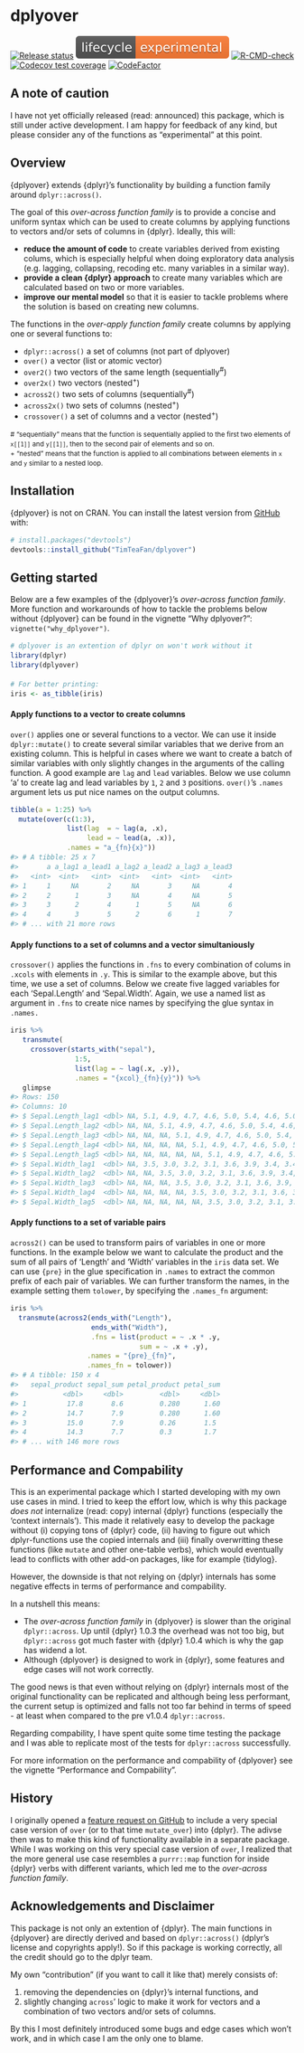 
<!-- README.md is generated from README.Rmd. Please edit that file -->

# dplyover

<!-- badges: start -->

[![Release
status](https://img.shields.io/badge/status-not%20released-orange)](https://img.shields.io/badge/status-not%20released-important)
[![Lifecycle](man/figures/lifecycle-experimental.svg)](man/figures/lifecycle-experimental.svg)
[![R-CMD-check](https://github.com/TimTeaFan/dplyover/workflows/R-CMD-check/badge.svg)](https://github.com/TimTeaFan/dplyover/actions)
[![Codecov test
coverage](https://codecov.io/gh/TimTeaFan/dplyover/branch/main/graph/badge.svg)](https://codecov.io/gh/TimTeaFan/dplyover?branch=main)
[![CodeFactor](https://www.codefactor.io/repository/github/timteafan/dplyover/badge)](https://www.codefactor.io/repository/github/timteafan/dplyover)
<!-- badges: end -->

## A note of caution

I have not yet officially released (read: announced) this package, which
is still under active development. I am happy for feedback of any kind,
but please consider any of the functions as “experimental” at this
point.

## Overview

{dplyover} extends {dplyr}’s functionality by building a function family
around `dplyr::across()`.

The goal of this *over-across function family* is to provide a concise
and uniform syntax which can be used to create columns by applying
functions to vectors and/or sets of columns in {dplyr}. Ideally, this
will:

  - **reduce the amount of code** to create variables derived from
    existing colums, which is especially helpful when doing exploratory
    data analysis (e.g. lagging, collapsing, recoding etc. many
    variables in a similar way).
  - **provide a clean {dplyr} approach** to create many variables which
    are calculated based on two or more variables.
  - **improve our mental model** so that it is easier to tackle problems
    where the solution is based on creating new columns.

The functions in the *over-apply function family* create columns by
applying one or several functions to:

  - `dplyr::across()` a set of columns (not part of dplyover)
  - `over()` a vector (list or atomic vector)
  - `over2()` two vectors of the same length (sequentially<sup>\#</sup>)
  - `over2x()` two vectors (nested<sup>+</sup>)
  - `across2()` two sets of columns (sequentially<sup>\#</sup>)
  - `across2x()` two sets of columns (nested<sup>+</sup>)
  - `crossover()` a set of columns and a vector (nested<sup>+</sup>)

<small>\# “sequentially” means that the function is sequentially applied
to the first two elements of `x[[1]]` and `y[[1]]`, then to the second
pair of elements and so on.</small><br> <small>+ “nested” means that the
function is applied to all combinations between elements in `x` and `y`
similar to a nested loop.</small>

## Installation

{dplyover} is not on CRAN. You can install the latest version from
[GitHub](https://github.com/) with:

``` r
# install.packages("devtools")
devtools::install_github("TimTeaFan/dplyover")
```

## Getting started

Below are a few examples of the {dplyover}’s *over-across function
family*. More function and workarounds of how to tackle the problems
below without {dplyover} can be found in the vignette “Why dplyover?”:
`vignette("why_dplyover")`.

``` r
# dplyover is an extention of dplyr on won't work without it
library(dplyr)
library(dplyover)

# For better printing:
iris <- as_tibble(iris)
```

#### Apply functions to a vector to create columns

`over()` applies one or several functions to a vector. We can use it
inside `dplyr::mutate()` to create several similar variables that we
derive from an existing column. This is helpful in cases where we want
to create a batch of similar variables with only slightly changes in the
arguments of the calling function. A good example are `lag` and `lead`
variables. Below we use column ‘a’ to create lag and lead variables by
`1`, `2` and `3` positions. `over()`’s `.names` argument lets us put
nice names on the output columns.

``` r
tibble(a = 1:25) %>%
  mutate(over(c(1:3),
              list(lag  = ~ lag(a, .x),
                   lead = ~ lead(a, .x)),
              .names = "a_{fn}{x}"))
#> # A tibble: 25 x 7
#>       a a_lag1 a_lead1 a_lag2 a_lead2 a_lag3 a_lead3
#>   <int>  <int>   <int>  <int>   <int>  <int>   <int>
#> 1     1     NA       2     NA       3     NA       4
#> 2     2      1       3     NA       4     NA       5
#> 3     3      2       4      1       5     NA       6
#> 4     4      3       5      2       6      1       7
#> # ... with 21 more rows
```

#### Apply functions to a set of columns and a vector simultaniously

`crossover()` applies the functions in `.fns` to every combination of
colums in `.xcols` with elements in `.y`. This is similar to the example
above, but this time, we use a set of columns. Below we create five
lagged variables for each ‘Sepal.Length’ and ‘Sepal.Width’. Again, we
use a named list as argument in `.fns` to create nice names by
specifying the glue syntax in `.names.`

``` r
iris %>%
   transmute(
     crossover(starts_with("sepal"),
                1:5,
                list(lag = ~ lag(.x, .y)),
                .names = "{xcol}_{fn}{y}")) %>%
   glimpse
#> Rows: 150
#> Columns: 10
#> $ Sepal.Length_lag1 <dbl> NA, 5.1, 4.9, 4.7, 4.6, 5.0, 5.4, 4.6, 5.0, 4.4, ...
#> $ Sepal.Length_lag2 <dbl> NA, NA, 5.1, 4.9, 4.7, 4.6, 5.0, 5.4, 4.6, 5.0, 4...
#> $ Sepal.Length_lag3 <dbl> NA, NA, NA, 5.1, 4.9, 4.7, 4.6, 5.0, 5.4, 4.6, 5....
#> $ Sepal.Length_lag4 <dbl> NA, NA, NA, NA, 5.1, 4.9, 4.7, 4.6, 5.0, 5.4, 4.6...
#> $ Sepal.Length_lag5 <dbl> NA, NA, NA, NA, NA, 5.1, 4.9, 4.7, 4.6, 5.0, 5.4,...
#> $ Sepal.Width_lag1  <dbl> NA, 3.5, 3.0, 3.2, 3.1, 3.6, 3.9, 3.4, 3.4, 2.9, ...
#> $ Sepal.Width_lag2  <dbl> NA, NA, 3.5, 3.0, 3.2, 3.1, 3.6, 3.9, 3.4, 3.4, 2...
#> $ Sepal.Width_lag3  <dbl> NA, NA, NA, 3.5, 3.0, 3.2, 3.1, 3.6, 3.9, 3.4, 3....
#> $ Sepal.Width_lag4  <dbl> NA, NA, NA, NA, 3.5, 3.0, 3.2, 3.1, 3.6, 3.9, 3.4...
#> $ Sepal.Width_lag5  <dbl> NA, NA, NA, NA, NA, 3.5, 3.0, 3.2, 3.1, 3.6, 3.9,...
```

#### Apply functions to a set of variable pairs

`across2()` can be used to transform pairs of variables in one or more
functions. In the example below we want to calculate the product and the
sum of all pairs of ‘Length’ and ‘Width’ variables in the `iris` data
set. We can use `{pre}` in the glue specification in `.names` to extract
the common prefix of each pair of variables. We can further transform
the names, in the example setting them `tolower`, by specifying the
`.names_fn` argument:

``` r
iris %>%
  transmute(across2(ends_with("Length"),
                    ends_with("Width"),
                    .fns = list(product = ~ .x * .y,
                                sum = ~ .x + .y),
                   .names = "{pre}_{fn}",
                   .names_fn = tolower))
#> # A tibble: 150 x 4
#>   sepal_product sepal_sum petal_product petal_sum
#>           <dbl>     <dbl>         <dbl>     <dbl>
#> 1          17.8       8.6         0.280      1.60
#> 2          14.7       7.9         0.280      1.60
#> 3          15.0       7.9         0.26       1.5 
#> 4          14.3       7.7         0.3        1.7 
#> # ... with 146 more rows
```

## Performance and Compability

This is an experimental package which I started developing with my own
use cases in mind. I tried to keep the effort low, which is why this
package *does not* internalize (read: copy) internal {dplyr} functions
(especially the ‘context internals’). This made it relatively easy to
develop the package without (i) copying tons of {dplyr} code, (ii)
having to figure out which dplyr-functions use the copied internals and
(iii) finally overwritting these functions (like `mutate` and other
one-table verbs), which would eventually lead to conflicts with other
add-on packages, like for example {tidylog}.

However, the downside is that not relying on {dplyr} internals has some
negative effects in terms of performance and compability.

In a nutshell this means:

  - The *over-across function family* in {dplyover} is slower than the
    original `dplyr::across`. Up until {dplyr} 1.0.3 the overhead was
    not too big, but `dplyr::across` got much faster with {dplyr} 1.0.4
    which is why the gap has widend a lot.
  - Although {dplyover} is designed to work in {dplyr}, some features
    and edge cases will not work correctly.

The good news is that even without relying on {dplyr} internals most of
the original functionality can be replicated and although being less
performant, the current setup is optimized and falls not too far behind
in terms of speed - at least when compared to the pre v1.0.4
`dplyr::across`.

Regarding compability, I have spent quite some time testing the package
and I was able to replicate most of the tests for `dplyr::across`
successfully.

For more information on the performance and compability of {dplyover}
see the vignette “Performance and Compability”.

## History

I originally opened a [feature request on
GitHub](https://github.com/tidyverse/dplyr/issues/4834) to include a
very special case version of `over` (or to that time `mutate_over`) into
{dplyr}. The adivse then was to make this kind of functionality
available in a separate package. While I was working on this very
special case version of `over`, I realized that the more general use
case resembles a `purrr::map` function for inside {dplyr} verbs with
different variants, which led me to the *over-across function family*.

## Acknowledgements and Disclaimer

This package is not only an extention of {dplyr}. The main functions in
{dplyover} are directly derived and based on `dplyr::across()` (dplyr’s
license and copyrights apply\!). So if this package is working
correctly, all the credit should go to the dplyr team.

My own “contribution” (if you want to call it like that) merely consists
of:

1.  removing the dependencies on {dplyr}’s internal functions, and
2.  slightly changing `across`’ logic to make it work for vectors and a
    combination of two vectors and/or sets of columns.

By this I most definitely introduced some bugs and edge cases which
won’t work, and in which case I am the only one to blame.
